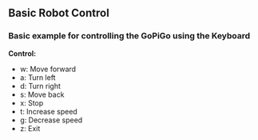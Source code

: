 ## Basic Robot Control
### Basic example for controlling the GoPiGo using the Keyboard

**Control:**

- w:	Move forward
- a:	Turn left
- d:	Turn right
- s:	Move back
- x:	Stop
- t:	Increase speed
- g:	Decrease speed
- z: 	Exit